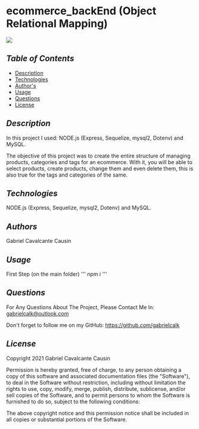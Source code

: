 # ecommerce_backEnd (Object Relational Mapping)


<img src='https://img.shields.io/badge/license-MIT-yellow'>
    

## *Table of Contents*
- [Description](#description)
- [Technologies](#technologies)
- [Author's](#authors)
- [Usage](#usage)
- [Questions](#questions)
- [License](#license)
    


## *Description*
In this project I used: NODE.js (Express, Sequelize, mysql2, Dotenv) and MySQL. 

The objective of this project was to create the entire structure of managing products, categories and tags for an ecommerce. With it, you will be able to select products, create products, change them and even delete them, this is also true for the tags and categories of the same.




## *Technologies*
NODE.js (Express, Sequelize, mysql2, Dotenv) and MySQL. 



## *Authors*
Gabriel Cavalcante Causin



## *Usage*
First Step (on the main folder)
'''
npm i 
'''


## *Questions*
For Any Questions About The Project, Please Contact Me In:
gabrielcalk@outlook.com

Don't forget to follow me on my GitHub: https://github.com/gabrielcalk


## *License*
Copyright 2021 Gabriel Cavalcante Causin

Permission is hereby granted, free of charge, to any person obtaining a copy of this software and associated documentation files (the "Software"), to deal in the Software without restriction, including without limitation the rights to use, copy, modify, merge, publish, distribute, sublicense, and/or sell copies of the Software, and to permit persons to whom the Software is furnished to do so, subject to the following conditions:

The above copyright notice and this permission notice shall be included in all copies or substantial portions of the Software.


